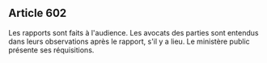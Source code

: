 Article 602
----
Les rapports sont faits à l'audience. Les avocats des parties sont entendus dans
leurs observations après le rapport, s'il y a lieu. Le ministère public présente
ses réquisitions.
